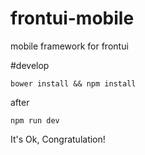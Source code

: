 # frontui-mobile
mobile framework for frontui


#develop

```
bower install && npm install
```

after

```
npm run dev
```

It's Ok, Congratulation!
